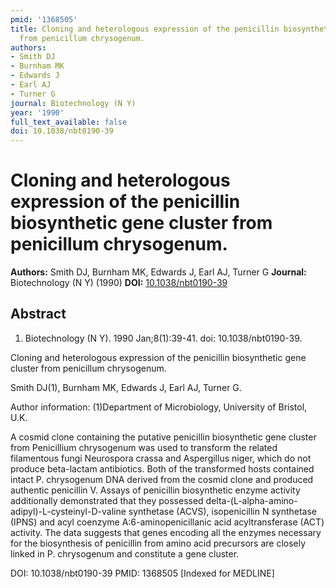 ```yaml
---
pmid: '1368505'
title: Cloning and heterologous expression of the penicillin biosynthetic gene cluster
  from penicillum chrysogenum.
authors:
- Smith DJ
- Burnham MK
- Edwards J
- Earl AJ
- Turner G
journal: Biotechnology (N Y)
year: '1990'
full_text_available: false
doi: 10.1038/nbt0190-39
---
```


# Cloning and heterologous expression of the penicillin biosynthetic gene cluster from penicillum chrysogenum.
**Authors:** Smith DJ, Burnham MK, Edwards J, Earl AJ, Turner G
**Journal:** Biotechnology (N Y) (1990)
**DOI:** [10.1038/nbt0190-39](https://doi.org/10.1038/nbt0190-39)

## Abstract

1. Biotechnology (N Y). 1990 Jan;8(1):39-41. doi: 10.1038/nbt0190-39.

Cloning and heterologous expression of the penicillin biosynthetic gene cluster 
from penicillum chrysogenum.

Smith DJ(1), Burnham MK, Edwards J, Earl AJ, Turner G.

Author information:
(1)Department of Microbiology, University of Bristol, U.K.

A cosmid clone containing the putative penicillin biosynthetic gene cluster from 
Penicillium chrysogenum was used to transform the related filamentous fungi 
Neurospora crassa and Aspergillus niger, which do not produce beta-lactam 
antibiotics. Both of the transformed hosts contained intact P. chrysogenum DNA 
derived from the cosmid clone and produced authentic penicillin V. Assays of 
penicillin biosynthetic enzyme activity additionally demonstrated that they 
possessed delta-(L-alpha-amino-adipyl)-L-cysteinyl-D-valine synthetase (ACVS), 
isopenicillin N synthetase (IPNS) and acyl coenzyme A:6-aminopenicillanic acid 
acyltransferase (ACT) activity. The data suggests that genes encoding all the 
enzymes necessary for the biosynthesis of penicillin from amino acid precursors 
are closely linked in P. chrysogenum and constitute a gene cluster.

DOI: 10.1038/nbt0190-39
PMID: 1368505 [Indexed for MEDLINE]
